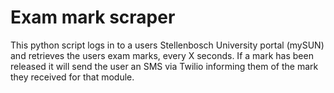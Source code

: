 # Exam mark scraper

This python script logs in to a users Stellenbosch University portal (mySUN) and retrieves the users exam marks, every X seconds. If a mark has been released it will send the user an SMS via Twilio informing them of the mark they received for that module.

